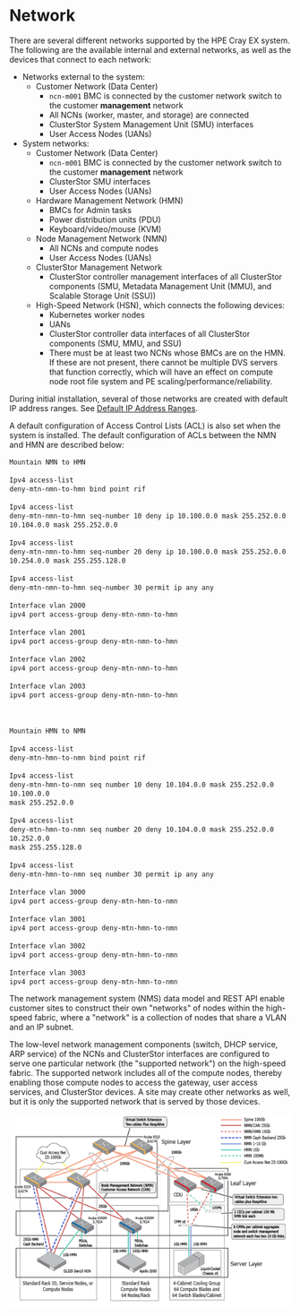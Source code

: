 # Network

There are several different networks supported by the HPE Cray EX system. The following are the available internal and external networks, as well as the devices that connect to each network:

-   Networks external to the system:
    -   Customer Network \(Data Center\)
        -   `ncn-m001` BMC is connected by the customer network switch to the customer **management** network
        -   All NCNs \(worker, master, and storage\) are connected
        -   ClusterStor System Management Unit \(SMU\) interfaces
        -   User Access Nodes \(UANs\)
-   System networks:
    -   Customer Network \(Data Center\)
        -   `ncn-m001` BMC is connected by the customer network switch to the customer **management** network
        -   ClusterStor SMU interfaces
        -   User Access Nodes \(UANs\)
    -   Hardware Management Network \(HMN\)
        -   BMCs for Admin tasks
        -   Power distribution units \(PDU\)
        -   Keyboard/video/mouse \(KVM\)
    -   Node Management Network \(NMN\)
        -   All NCNs and compute nodes
        -   User Access Nodes \(UANs\)
    -   ClusterStor Management Network
        -   ClusterStor controller management interfaces of all ClusterStor components \(SMU, Metadata Management Unit \(MMU\), and Scalable Storage Unit \(SSU\)\)
    -   High-Speed Network \(HSN\), which connects the following devices:
        -   Kubernetes worker nodes
        -   UANs
        -   ClusterStor controller data interfaces of all ClusterStor components \(SMU, MMU, and SSU\)
        -   There must be at least two NCNs whose BMCs are on the HMN. If these are not present, there cannot be multiple DVS servers that function correctly, which will have an effect on compute node root file system and PE scaling/performance/reliability.

During initial installation, several of those networks are created with default IP address ranges. See [Default IP Address Ranges](Default_IP_Address_Ranges.md).

A default configuration of Access Control Lists \(ACL\) is also set when the system is installed. The default configuration of ACLs between the NMN and HMN are described below:

```screen
Mountain NMN to HMN

Ipv4 access-list
deny-mtn-nmn-to-hmn bind point rif

Ipv4 access-list
deny-mtn-nmn-to-hmn seq-number 10 deny ip 10.100.0.0 mask 255.252.0.0
10.104.0.0 mask 255.252.0.0

Ipv4 access-list
deny-mtn-nmn-to-hmn seq-number 20 deny ip 10.100.0.0 mask 255.252.0.0
10.254.0.0 mask 255.255.128.0

Ipv4 access-list
deny-mtn-nmn-to-hmn seq-number 30 permit ip any any

Interface vlan 2000
ipv4 port access-group deny-mtn-nmn-to-hmn

Interface vlan 2001
ipv4 port access-group deny-mtn-nmn-to-hmn

Interface vlan 2002
ipv4 port access-group deny-mtn-nmn-to-hmn

Interface vlan 2003
ipv4 port access-group deny-mtn-nmn-to-hmn



Mountain HMN to NMN

Ipv4 access-list
deny-mtn-hmn-to-nmn bind point rif

Ipv4 access-list
deny-mtn-hmn-to-nmn seq number 10 deny 10.104.0.0 mask 255.252.0.0 10.100.0.0
mask 255.252.0.0

Ipv4 access-list
deny-mtn-hmn-to-nmn seq number 20 deny 10.104.0.0 mask 255.252.0.0 10.252.0.0
mask 255.255.128.0

Ipv4 access-list
deny-mtn-hmn-to-nmn seq number 30 permit ip any any

Interface vlan 3000
ipv4 port access-group deny-mtn-hmn-to-nmn

Interface vlan 3001
ipv4 port access-group deny-mtn-hmn-to-nmn

Interface vlan 3002
ipv4 port access-group deny-mtn-hmn-to-nmn

Interface vlan 3003
ipv4 port access-group deny-mtn-hmn-to-nmn
```

The network management system \(NMS\) data model and REST API enable customer sites to construct their own "networks" of nodes within the high-speed fabric, where a "network" is a collection of nodes that share a VLAN and an IP subnet.

The low-level network management components \(switch, DHCP service, ARP service\) of the NCNs and ClusterStor interfaces are configured to serve one particular network \(the "supported network"\) on the high-speed fabric. The supported network includes all of the compute nodes, thereby enabling those compute nodes to access the gateway, user access services, and ClusterStor devices. A site may create other networks as well, but it is only the supported network that is served by those devices.

![Management Network Connections - Liquid Cooled](../../img/Management_Network_Connections_Liquid_Cooled.png "Management Network Connections - Liquid Cooled")

